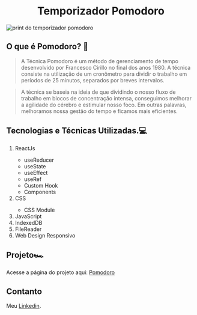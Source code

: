 <h1 align="center">Temporizador Pomodoro</h1>

<img align="center" src="https://github.com/ThiagoGois1011/pomodoro/assets/104660897/ea23829e-2523-456e-8a8f-810d5af9285c" alt="print do temporizador pomodoro"/>

## O que é Pomodoro? 🔎

>A Técnica Pomodoro é um método de gerenciamento de tempo desenvolvido por Francesco Cirillo no final dos anos 1980. A técnica consiste na utilização de um cronômetro para dividir o trabalho em períodos de 25 minutos, separados por breves intervalos.

> A técnica se baseia na ideia de que dividindo o nosso fluxo de trabalho em blocos de concentração intensa, conseguimos melhorar a agilidade do cérebro e estimular nosso foco. Em outras palavras, melhoramos nossa gestão do tempo e ficamos mais eficientes.

## Tecnologias e Técnicas Utilizadas.💻

<p translate="no">
<ol>
    <li>ReactJs</li>
    <ul>
    <li>useReducer</li>
    <li>useState</li>
    <li>useEffect</li>
    <li>useRef</li>
    <li>Custom Hook</li>
    <li>Components</li>
    </ul>
    <li>CSS</li>
    <ul><li>CSS Module</li></ul>
    <li>JavaScript</li>
    <li>IndexedDB</li>
    <li>FileReader</li>
    <li>Web Design Responsivo</li>
</ol>
</p>

## Projeto🏎️

Acesse a página do projeto aqui: [Pomodoro](https://thiagogois1011.github.io/pomodoro/)

## Contanto
Meu <a href="https://www.linkedin.com/in/thiago-gois-ba26b1238/" target="_blank">Linkedin</a>.

